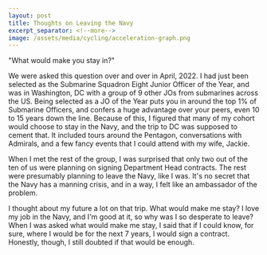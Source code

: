 ```yaml
---
layout: post
title: Thoughts on Leaving the Navy
excerpt_separator: <!--more-->
image: /assets/media/cycling/acceleration-graph.png
---
```


"What would make you stay in?"

We were asked this question over and over in April, 2022. I had just been selected as the Submarine Squadron Eight Junior Officer of the Year, and was in Washington, DC with a group of 9 other JOs from submarines across the US. Being selected as a JO of the Year puts you in around the top 1% of Submarine Officers, and confers a huge advantage over your peers, even 10 to 15 years down the line. Because of this, I figured that many of my cohort would choose to stay in the Navy, and the trip to DC was supposed to cement that. It included tours around the Pentagon, conversations with Admirals, and a few fancy events that I could attend with my wife, Jackie.

When I met the rest of the group, I was surprised that only two out of the ten of us were planning on signing Department Head contracts. The rest were presumably planning to leave the Navy, like I was. It's no secret that the Navy has a manning crisis, and in a way, I felt like an ambassador of the problem.

I thought about my future a lot on that trip. What would make me stay? I love my job in the Navy, and I'm good at it, so why was I so desperate to leave? When I was asked what would make me stay, I said that if I could know, for sure, where I would be for the next 7 years, I would sign a contract. Honestly, though, I still doubted if that would be enough.  
